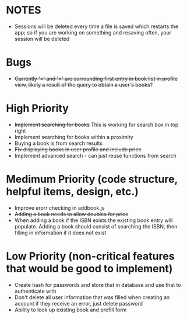 # NOTES
* Sessions will be deleted every time a file is saved which restarts the app; so if you are working on something and resaving often, your session will be deleted


# Bugs
* ~~Currently '<' and '>' are surrounding first entry in book list in profile view, likely a result of the query to obtain a user's books?~~


# High Priority
* ~~Implement searching for books~~ This is working for search box in top right
* Implement searching for books within a proximity
* Buying a book is from search results
* ~~Fix displaying books in user profile and include price~~
* Implement advanced search - can just reuse functions from search

# Medimum Priority (code structure, helpful items, design, etc.)
* Improve erorr checking in addbook.js
* ~~Adding a book needs to allow doubles for price~~
* When adding a book if the ISBN exists the existing book entry will populate.  Adding a book should consist of searching the ISBN, then filling in information if it does not exist

# Low Priority (non-critical features that would be good to implement)

* Create hash for passwords and store that in database and use that to authenticate with
* Don't delete all user information that was filled when creating an account if they receive an error, just delete password
* Ability to look up existing book and prefill form